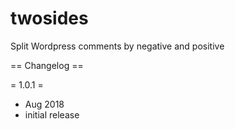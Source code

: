 # twosides
Split Wordpress comments by negative and positive

== Changelog ==

= 1.0.1 =
* Aug 2018
* initial release

